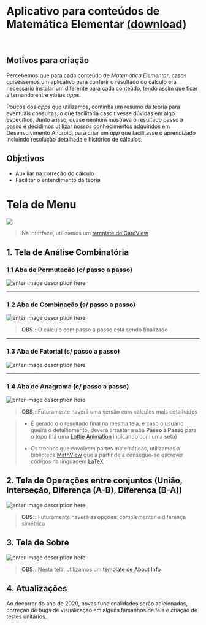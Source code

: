 
# ﻿Aplicativo para conteúdos de Matemática Elementar [(download)](http://laudelino.dce.ufpb.br/2-projeto-gabarito/matematicaelementar%20v1.apk?attredirects=0&d=1)
﻿
## Motivos para criação
Percebemos que para cada conteúdo de *Matemática Elementar*, casos quiséssemos um aplicativo para conferir o resultado do cálculo era necessário instalar um diferente para cada conteúdo,  tendo assim que ficar alternando entre vários *apps*. 
 
 Poucos dos *apps* que utilizamos, continha um resumo da teoria para eventuais consultas, o que facilitaria caso tivesse dúvidas em algo específico. Junto a isso, quase nenhum mostrava o resultado passo a passo e decidimos utilizar nossos conhecimentos adquiridos em Desenvolvimento Android, para criar um *app* que facilitasse o aprendizado incluindo resolução detalhada e histórico de cálculos.

## Objetivos
- Auxiliar na correção do cálculo
- Facilitar o entendimento da teoria


# Tela de Menu
![](https://imgur.com/yY9OJ76.png)
> Na interface, utilizamos um [template de CardView
](https://github.com/eddydn/AndroidGridLayout)


## 1. Tela de Análise Combinatória

### 1.1 Aba de Permutação (c/ passo a passo)
![enter image description here](https://imgur.com/9D6bTRw.gif)

---

### 1.2 Aba de Combinação (s/ passo a passo)
![enter image description here](https://imgur.com/VpSkgl2.gif)


> **OBS.:** O cálculo com passo a passo está sendo finalizado

---

### 1.3 Aba de Fatorial (s/ passo a passo)
![enter image description here](https://imgur.com/0LkIuFA.gif)

---

### 1.4 Aba de Anagrama (c/ passo a passo)
![enter image description here](https://imgur.com/c8xW3VA.gif)


> **OBS.:** Futuramente haverá uma versão com cálculos mais detalhados



> - É gerado o o resultado final  na mesma tela, e caso o usuário queira o detalhamento, deverá arrastar a aba **Passo a Passo** para o topo (há uma [Lottie Animation](https://airbnb.design/lottie/) indicando com uma seta)
>
> - Os trechos que envolvem partes matemáticas, utilizamos a biblioteca  [MathView](https://github.com/jianzhongli/MathView) que a partir dela consegue-se escrever códigos na linguagem [LaTeX](https://www.latex-project.org/)


## 2. Tela de Operações entre conjuntos (União, Interseção, Diferença (A-B), Diferença (B-A))

![enter image description here](https://imgur.com/7bGJB1P.gif)

> **OBS.:** Futuramente haverá as opções: complementar e diferença simétrica


## 3. Tela de Sobre

![enter image description here](https://imgur.com/y6m056h.gif)

> **OBS.:** Nesta tela, utilizamos um [template de About Info
](https://github.com/fennifith/Attribouter)



## 4. Atualizações
Ao decorrer do ano de 2020, novas funcionalidades serão adicionadas, correção de bugs de visualização em alguns tamanhos de tela e criação de testes unitários. 
